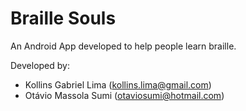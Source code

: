 # Braille Souls

An Android App developed to help people learn braille.

Developed by:
* Kollins Gabriel Lima (kollins.lima@gmail.com) 
* Otávio Massola Sumi (otaviosumi@hotmail.com)
